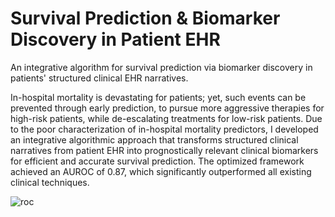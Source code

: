 # Survival Prediction & Biomarker Discovery in Patient EHR
An integrative algorithm for survival prediction via biomarker discovery in patients' structured clinical EHR narratives.

In-hospital mortality is devastating for patients; yet, such events can be prevented through early prediction, to pursue more aggressive therapies for high-risk patients, while de-escalating treatments for low-risk patients. Due to the poor characterization of in-hospital mortality predictors, I developed an integrative algorithmic approach that transforms structured clinical narratives from patient EHR into prognostically relevant clinical biomarkers for efficient and accurate survival prediction. The optimized framework achieved an AUROC of 0.87, which significantly outperformed all existing clinical techniques.

![roc](https://github.com/vrishankc/Survival-Prediction-Biomarker-Discovery-in-EHR/assets/109028447/d44a7d43-c70d-4740-b92e-b7e62a0625dc)

